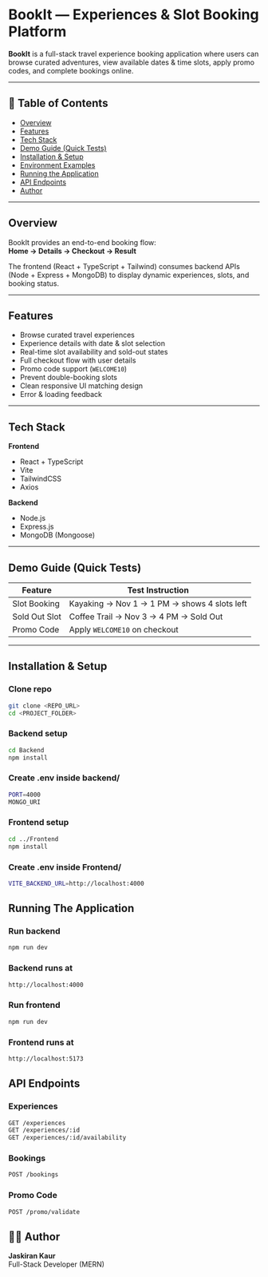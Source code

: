 # BookIt — Experiences & Slot Booking Platform

**BookIt** is a full-stack travel experience booking application where users can browse curated adventures, view available dates & time slots, apply promo codes, and complete bookings online.

---

## 📑 Table of Contents

- [Overview](#overview)
- [Features](#features)
- [Tech Stack](#tech-stack)
- [Demo Guide (Quick Tests)](#demo-guide-quick-tests)
- [Installation & Setup](#installation--setup)
- [Environment Examples](#environment-examples)
- [Running the Application](#running-the-application)
- [API Endpoints](#api-endpoints)
- [Author](#author)

---

## Overview
BookIt provides an end-to-end booking flow:  
**Home → Details → Checkout → Result**

The frontend (React + TypeScript + Tailwind) consumes backend APIs (Node + Express + MongoDB) to display dynamic experiences, slots, and booking status.

---

## Features

- Browse curated travel experiences
- Experience details with date & slot selection
- Real-time slot availability and sold-out states
- Full checkout flow with user details
- Promo code support (`WELCOME10`)
- Prevent double-booking slots
- Clean responsive UI matching design
- Error & loading feedback

---

## Tech Stack

**Frontend**
- React + TypeScript
- Vite
- TailwindCSS
- Axios

**Backend**
- Node.js
- Express.js
- MongoDB (Mongoose)

---

## Demo Guide (Quick Tests)

| Feature | Test Instruction |
|--------|------------------|
| Slot Booking | Kayaking → Nov 1 → 1 PM → shows 4 slots left |
| Sold Out Slot | Coffee Trail → Nov 3 → 4 PM → Sold Out |
| Promo Code | Apply `WELCOME10` on checkout |

---

## Installation & Setup

### Clone repo
```bash
git clone <REPO_URL>
cd <PROJECT_FOLDER>
```

### Backend setup
```bash
cd Backend
npm install
```

### Create .env inside backend/
```bash
PORT=4000
MONGO_URI
```

### Frontend setup
```bash
cd ../Frontend
npm install
```

### Create .env inside Frontend/
```bash
VITE_BACKEND_URL=http://localhost:4000
```

## Running The Application

### Run backend
```bash
npm run dev
```

### Backend runs at
```bash
http://localhost:4000
```

### Run frontend
```bash
npm run dev
```

### Frontend runs at
```bash
http://localhost:5173
```

## API Endpoints

### Experiences
```bash
GET /experiences
GET /experiences/:id
GET /experiences/:id/availability
```

### Bookings
```bash
POST /bookings
```

### Promo Code
```bash
POST /promo/validate
```

## 👩‍💻 Author

**Jaskiran Kaur**  
Full-Stack Developer (MERN)